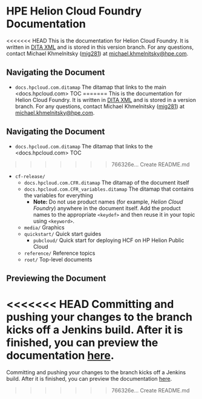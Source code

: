 # HPE Helion Cloud Foundry Documentation

<<<<<<< HEAD
This is the documentation for Helion Cloud Foundry. It is written in [DITA XML](http://dita.xml.org/) and is stored in this version branch. For any questions, contact Michael Khmelnitsky ([mig281](mailto:https://github.com/mig281)) at <michael.khmelnitsky@hpe.com>.

## Navigating the Document
* `docs.hpcloud.com.ditamap` The ditamap that links to the main <docs.hpcloud.com> TOC
=======
This is the documentation for Helion Cloud Foundry. It is written in [DITA XML](http://dita.xml.org/) and is stored in a version branch. For any questions, contact Michael Khmelnitsky ([mig281](mailto:https://github.com/mig281)) at <michael.khmelnitsky@hpe.com>.

## Navigating the Document
* `docs.hpcloud.com.ditamap` The ditamap that links to the <docs.hpcloud.com> TOC
>>>>>>> 766326e... Create README.md
* `cf-release/`
  * `docs.hpcloud.com.CFR.ditamap` The ditamap of the document itself
  * `docs.hpcloud.com.CFR_variables.ditamap` The ditamap that contains the variables for everything
    * **Note:** Do not use product names (for example, _Helion Cloud Foundry_) anywhere in the document itself. Add the product names to the appropriate `<keydef>` and then reuse it in your topic using `<keyword>`.
  * `media/` Graphics
  * `quickstart/` Quick start guides
    * `pubcloud/` Quick start for deploying HCF on HP Helion Public Cloud
  * `reference/` Reference topics
  * `root/` Top-level documents
  
## Previewing the Document
<<<<<<< HEAD
Committing and pushing your changes to the branch kicks off a Jenkins build. After it is finished, you can preview the documentation [here](http://docs-staging.hpcloud.com/hcf-1.0-cf-release-certified).
=======
Committing and pushing your changes to the branch kicks off a Jenkins build. After it is finished, you can preview the documentation [here](http://docs-staging.hpcloud.com/hcf-1.0-cf-release).
>>>>>>> 766326e... Create README.md
